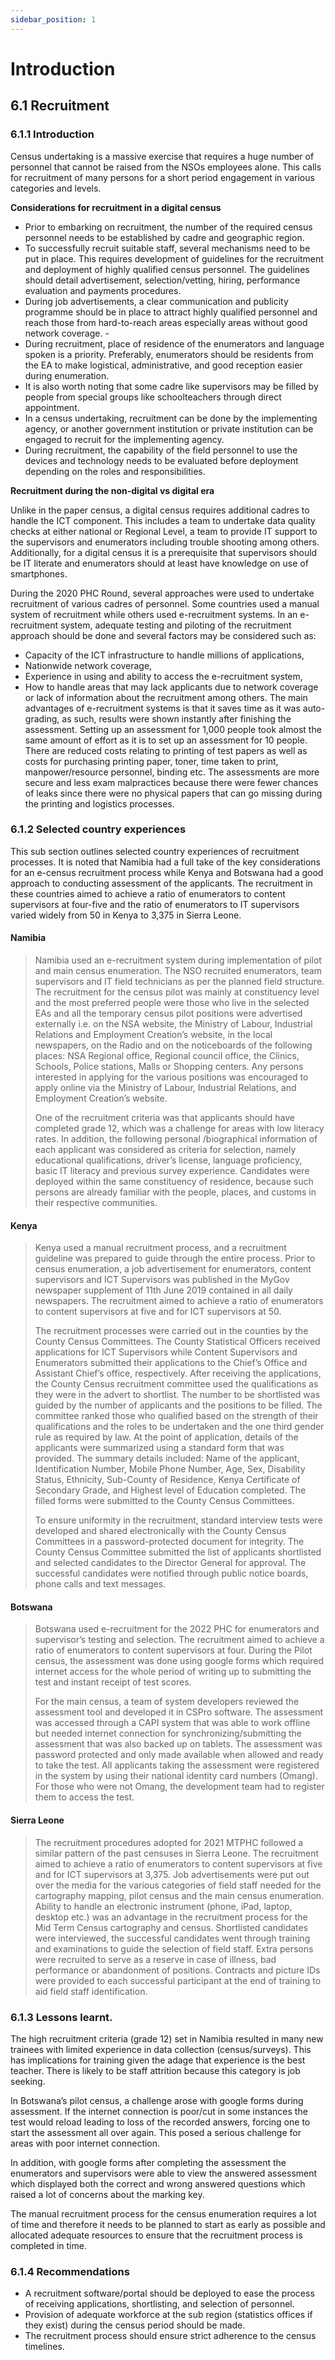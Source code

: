 ```yaml
---
sidebar_position: 1
---
```


# Introduction
## 6.1 Recruitment
### 6.1.1 Introduction 
Census undertaking is a massive exercise that requires a huge number of personnel that cannot be raised from the NSOs employees alone. This calls for recruitment of many persons   for a short period engagement in various categories and levels. 

**Considerations for recruitment in a digital census**

-	Prior to embarking on recruitment, the number of the required census personnel needs to be established by cadre and geographic region. 
-	To successfully recruit suitable staff, several mechanisms need to be put in place. This requires development of guidelines for the recruitment and deployment of highly qualified census personnel. The guidelines should detail advertisement, selection/vetting, hiring, performance evaluation and payments procedures. 
-	During job advertisements, a clear communication and publicity programme should be in place to attract highly qualified personnel and reach those from hard-to-reach areas especially areas without good network coverage. -
-	During recruitment, place of residence of the enumerators and language spoken is a priority. Preferably, enumerators should be residents from the EA to make logistical, administrative, and good reception easier during enumeration. 
-	It is also worth noting that some cadre like supervisors may be filled by people from special groups like schoolteachers through direct appointment. 
-	In a census undertaking, recruitment can be done by the implementing agency, or another government institution or private institution can be engaged to recruit for the implementing agency.
-	During recruitment, the capability of the field personnel to use the devices and technology needs to be evaluated before deployment depending on the roles and responsibilities. 

**Recruitment during the non-digital vs digital era**

Unlike in the paper census, a digital census requires additional cadres to handle the ICT component. This includes a team to undertake data quality checks at either national or Regional Level, a team to provide IT support to the supervisors and enumerators including trouble shooting among others. Additionally, for a digital census it is a prerequisite that supervisors should be IT literate and enumerators should at least have knowledge on use of smartphones.  

During the 2020 PHC Round, several approaches were used to undertake recruitment of various cadres of personnel. Some countries used a manual system of recruitment while others used e-recruitment systems. In an e-recruitment system, adequate testing and piloting of the recruitment approach should be done and several factors may be considered such as: 
-	Capacity of the ICT infrastructure to handle millions of applications, 
-	Nationwide network coverage, 
-	Experience in using and ability to access the e-recruitment system, 
-	How to handle areas that may lack applicants due to network coverage or lack of information about the recruitment among others. 
The main advantages of e-recruitment systems is that it saves time as it was auto-grading, as such, results were shown instantly after finishing the assessment. Setting up an assessment for 1,000 people took almost the same amount of effort as it is to set up an assessment for 10 people. There are reduced costs relating to printing of test papers as well as costs for purchasing printing paper, toner, time taken to print, manpower/resource personnel, binding etc. The assessments are more secure and less exam malpractices  because there were fewer chances of leaks since there were no physical papers that can go missing during the printing and logistics processes.

### 6.1.2 Selected country experiences
This sub section outlines selected country experiences of recruitment processes.
It is noted that Namibia had a full take of the key considerations for an e-census recruitment process while Kenya and Botswana had a good approach to conducting assessment of the applicants. The recruitment in these countries aimed to achieve a ratio of enumerators to content supervisors at four-five and the ratio of enumerators to IT supervisors varied widely from 50 in Kenya to 3,375 in Sierra Leone.

#### Namibia
>Namibia used an e-recruitment system during implementation of pilot and main census enumeration. The NSO recruited enumerators, team supervisors and IT field technicians as per the planned field structure. The recruitment for the census pilot was mainly at constituency level and the most preferred people were those who live in the selected EAs and all the temporary census pilot positions were advertised externally i.e. on the NSA website, the Ministry of Labour, Industrial Relations and Employment Creation’s website, in the local newspapers, on the Radio and on the noticeboards of the following places:  NSA Regional office, Regional council office, the Clinics, Schools, Police stations, Malls or Shopping centers. Any persons interested in applying for the various positions was encouraged to apply online via the Ministry of Labour, Industrial Relations, and Employment Creation’s website.
>
>One of the recruitment criteria was that applicants should have completed grade 12, which was a challenge for areas with low literacy rates. In addition, the following personal /biographical information of each applicant was considered as criteria for selection, namely educational qualifications, driver’s license, language proficiency, basic IT literacy and previous survey experience. Candidates were deployed within the same constituency of residence, because such persons are already familiar with the people, places, and customs in their respective communities.

#### Kenya
>Kenya used a manual recruitment process, and a recruitment guideline was prepared to guide through the entire process. Prior to census enumeration, a job advertisement for enumerators, content supervisors and ICT Supervisors was published in the MyGov newspaper supplement of 11th June 2019 contained in all daily newspapers. The recruitment aimed to achieve a ratio of enumerators to content supervisors at five and for ICT supervisors at 50.
>
>The recruitment processes were carried out in the counties by the County Census Committees. The County Statistical Officers received applications for ICT Supervisors while Content Supervisors and Enumerators submitted their applications to the Chief’s Office and Assistant Chief’s office, respectively. After receiving the applications, the County Census recruitment committee used the qualifications as they were in the advert to shortlist. The number to be shortlisted was guided by the number of applicants and the positions to be filled. The committee ranked those who qualified based on the strength of their qualifications and the roles to be undertaken and the one third gender rule as required by law. At the point of application, details of the applicants were summarized using a standard form that was provided. The summary details included: Name of the applicant, Identification Number, Mobile Phone Number, Age, Sex, Disability Status, Ethnicity, Sub-County of Residence, Kenya Certificate of Secondary Grade, and Highest level of Education completed. The filled forms were submitted to the County Census Committees.
>
>To ensure uniformity in the recruitment, standard interview tests were developed and shared electronically with the County Census Committees in a password-protected document for integrity. The County Census Committee submitted the list of applicants shortlisted and selected candidates to the Director General for approval. The successful candidates were notified through public notice boards, phone calls and text messages.

#### Botswana
>Botswana used e-recruitment for the 2022 PHC for enumerators and supervisor’s testing and selection. The recruitment aimed to achieve a ratio of enumerators to content supervisors at four. During the Pilot census, the assessment was done using google forms which required internet access for the whole period of writing up to submitting the test and instant receipt of test scores.
>
>For the main census, a team of system developers reviewed the assessment tool and developed it in CSPro software. The assessment was accessed through a CAPI system that was able to work offline but needed internet connection for synchronizing/submitting the assessment that was also backed up on tablets. The assessment was password protected and only made available when allowed and ready to take the test. All applicants taking the assessment were registered in the system by using their national identity card numbers (Omang). For those who were not Omang, the development team had to register them to access the test.

#### Sierra Leone
>The recruitment procedures adopted for 2021 MTPHC followed a similar pattern of the past censuses in Sierra Leone. The recruitment aimed to achieve a ratio of enumerators to content supervisors at five and for ICT supervisors at 3,375.  Job advertisements were put out over the media for the various categories of field staff needed for the cartography mapping, pilot census and the main census enumeration. Ability to handle an electronic instrument (phone, iPad, laptop, desktop etc.) was an advantage in the recruitment process for the Mid Term Census cartography and census. Shortlisted candidates were interviewed, the successful candidates went through training and examinations to guide the selection of field staff. Extra persons were recruited to serve as a reserve in case of illness, bad performance or abandonment of positions. Contracts and picture IDs were provided to each successful participant at the end of training to aid field staff identification.  

### 6.1.3 Lessons learnt.
The high recruitment criteria (grade 12) set in Namibia resulted in many new trainees with limited experience in data collection (census/surveys). This has implications for training given the adage that experience is the best teacher. There is likely to be staff attrition because this category is job seeking.

In Botswana’s pilot census, a challenge arose with google forms during assessment. If the internet connection is poor/cut in some instances the test would reload leading to loss of the recorded answers, forcing one to start the assessment all over again. This posed a serious challenge for areas with poor internet connection. 

In addition, with google forms after completing the assessment the enumerators and supervisors were able to view the answered assessment which displayed both the correct and wrong answered questions which raised a lot of concerns about the marking key.

The manual recruitment process for the census enumeration requires a lot of time and therefore it needs to be planned to start as early as possible and allocated adequate resources to ensure that the recruitment process is completed in time.

### 6.1.4 Recommendations
-	A recruitment software/portal should be deployed to ease the process of receiving applications, shortlisting, and selection of personnel.
-	Provision of adequate workforce at the sub region (statistics offices if they exist) during the census period should be made.
-	The recruitment process should ensure strict adherence to the census timelines.
